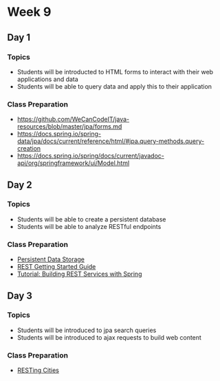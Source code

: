 # Week 9

## Day 1

### Topics

* Students will be introducted to HTML forms to interact with their web applications and data
* Students will be able to query data and apply this to their application

### Class Preparation

* https://github.com/WeCanCodeIT/java-resources/blob/master/jpa/forms.md
* https://docs.spring.io/spring-data/jpa/docs/current/reference/html/#jpa.query-methods.query-creation
* https://docs.spring.io/spring/docs/current/javadoc-api/org/springframework/ui/Model.html


## Day 2

### Topics

* Students will be able to create a persistent database
* Students will be able to analyze RESTful endpoints 

### Class Preparation

* [Persistent Data Storage](https://wecancodeit.github.io/java-resources/data-access/h2/persistent-storage/)
* [REST Getting Started Guide](https://spring.io/guides/gs/rest-service/)
* [Tutorial: Building REST Services with Spring](https://spring.io/guides/tutorials/bookmarks/)

## Day 3

### Topics

* Students will be introduced to jpa search queries
* Students will be introduced to ajax requests to build web content

### Class Preparation

* [RESTing Cities](https://wecancodeit.github.io/java-exercises/resting-cities/)



